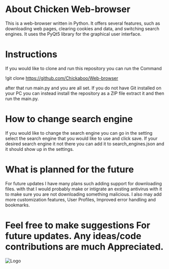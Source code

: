 # About Chicken Web-browser
This is a web-browser written in Python. It offers several features, such as downloading web pages, clearing cookies and data, and switching search engines. It uses the PyQt5 library for the graphical user interface.

# Instructions
If you would like to clone and run this repository you can run the Command 

!git clone https://github.com/Chickaboo/Web-browser

after that run main.py and you are all set.
If you do not have Git installed on your PC you can instead install the repository as a ZIP file extract it and then run the main.py.

# How to change search engine
If you would like to change the search engine you can go in the setting select the search engine that you would like to use and click save. If your desired search engine it not there you can add it to search_engines.json and it should show up in the settings.

# What is planned for the future
For future updates I have many plans such adding support for downloading files. with that I would probably make or intigrate an exsting antivirus with it to make sure you are not downloading something malicious. I also may add more customization features, User Profiles, Improved error handling and bookmarks.

# Feel free to make suggestions For future updates. Any ideas/code contributions are much Appreciated. 

![Logo](https://github.com/Chickaboo/Web-browser/assets/131608268/92fee69a-fbec-4a97-8bb7-7db6b1f2c75d)
